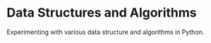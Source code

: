 # Data Structures and Algorithms

Experimenting with various data structure and algorithms in Python.
